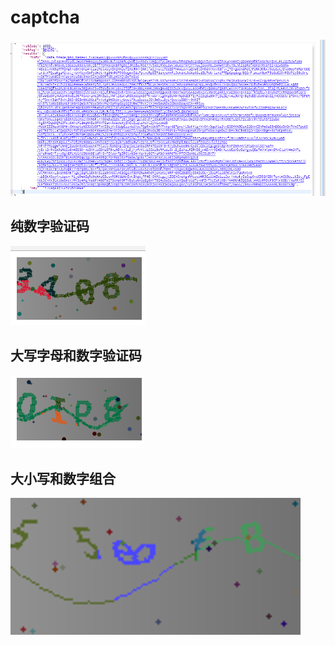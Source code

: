 # captcha
![](https://github.com/bsed/images/raw/master/2017/09/echo_captcha.png)

## 纯数字验证码

![](https://raw.githubusercontent.com/bsed/images/master/2017/09/captcha_digits.png)
## 大写字母和数字验证码
![](https://raw.githubusercontent.com/bsed/images/master/2017/09/captcha_digit_upper.png)

## 大小写和数字组合
![](https://raw.githubusercontent.com/bsed/images/master/2017/09/captcha_digits_upper_ligit.png)
